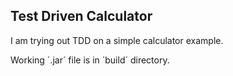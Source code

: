 ## Test Driven Calculator
I am trying out TDD on a simple calculator example.

Working ´.jar´ file is in ´build´ directory.
